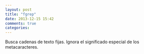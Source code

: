 ```yaml
---
layout: post
title: "fgrep"
date: 2013-12-15 15:42
comments: true
categories: 
---
```

Busca cadenas de texto fijas. Ignora el significado especial de los metacaracteres.

